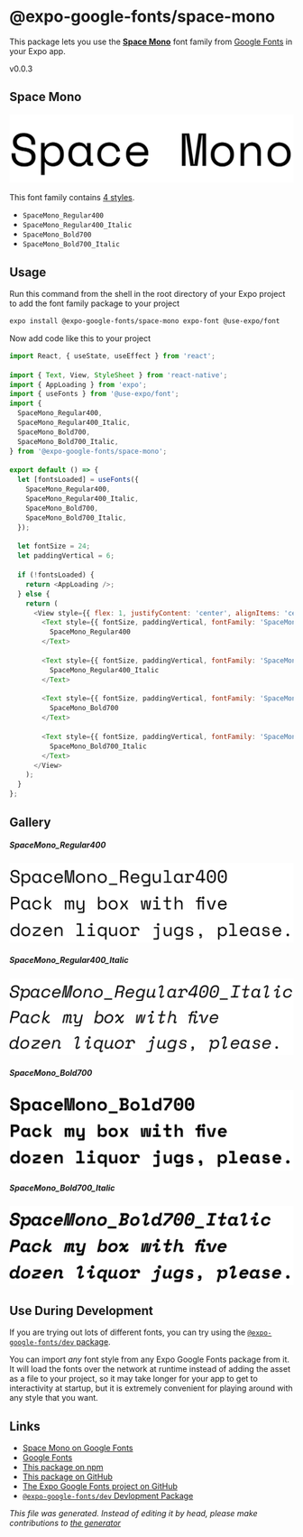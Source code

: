# @expo-google-fonts/space-mono

This package lets you use the [**Space Mono**](https://fonts.google.com/specimen/Space+Mono) font family from [Google Fonts](https://fonts.google.com/) in your Expo app.

v0.0.3

## Space Mono

![Space Mono](./font-family.png)

This font family contains [4 styles](#gallery).

- `SpaceMono_Regular400`
- `SpaceMono_Regular400_Italic`
- `SpaceMono_Bold700`
- `SpaceMono_Bold700_Italic`

## Usage

Run this command from the shell in the root directory of your Expo project to add the font family package to your project
```sh
expo install @expo-google-fonts/space-mono expo-font @use-expo/font
```

Now add code like this to your project
```js
import React, { useState, useEffect } from 'react';

import { Text, View, StyleSheet } from 'react-native';
import { AppLoading } from 'expo';
import { useFonts } from '@use-expo/font';
import {
  SpaceMono_Regular400,
  SpaceMono_Regular400_Italic,
  SpaceMono_Bold700,
  SpaceMono_Bold700_Italic,
} from '@expo-google-fonts/space-mono';

export default () => {
  let [fontsLoaded] = useFonts({
    SpaceMono_Regular400,
    SpaceMono_Regular400_Italic,
    SpaceMono_Bold700,
    SpaceMono_Bold700_Italic,
  });

  let fontSize = 24;
  let paddingVertical = 6;

  if (!fontsLoaded) {
    return <AppLoading />;
  } else {
    return (
      <View style={{ flex: 1, justifyContent: 'center', alignItems: 'center' }}>
        <Text style={{ fontSize, paddingVertical, fontFamily: 'SpaceMono_Regular400' }}>
          SpaceMono_Regular400
        </Text>

        <Text style={{ fontSize, paddingVertical, fontFamily: 'SpaceMono_Regular400_Italic' }}>
          SpaceMono_Regular400_Italic
        </Text>

        <Text style={{ fontSize, paddingVertical, fontFamily: 'SpaceMono_Bold700' }}>
          SpaceMono_Bold700
        </Text>

        <Text style={{ fontSize, paddingVertical, fontFamily: 'SpaceMono_Bold700_Italic' }}>
          SpaceMono_Bold700_Italic
        </Text>
      </View>
    );
  }
};

```

## Gallery

##### SpaceMono_Regular400
![SpaceMono_Regular400](./1308fd8bd0f79e0517319bf0429226dfce5ae67beb495577737524f29b537527.ttf.png)

##### SpaceMono_Regular400_Italic
![SpaceMono_Regular400_Italic](./461bb1d5b84d057c522eedf582e3704890be96aed239020438b09168f8ef296b.ttf.png)

##### SpaceMono_Bold700
![SpaceMono_Bold700](./9d1e9fe7ab3138b3f1465d1b1afc457934abae86c1803611dbbcfd28f5f97e2b.ttf.png)

##### SpaceMono_Bold700_Italic
![SpaceMono_Bold700_Italic](./ec50d2d9cc5bbed72fae03e2bc8a720e2cca1324f8bc99b30089d51896917f0e.ttf.png)


## Use During Development

If you are trying out lots of different fonts, you can try using the [`@expo-google-fonts/dev` package](https://github.com/expo/google-fonts/tree/master/font-packages/dev#readme).

You can import *any* font style from any Expo Google Fonts package from it. It will load the fonts
over the network at runtime instead of adding the asset as a file to your project, so it may take longer
for your app to get to interactivity at startup, but it is extremely convenient
for playing around with any style that you want.

## Links

- [Space Mono on Google Fonts](https://fonts.google.com/specimen/Space+Mono)
- [Google Fonts](https://fonts.google.com/)
- [This package on npm](https://www.npmjs.com/package/@expo-google-fonts/space-mono)
- [This package on GitHub](https://github.com/expo/google-fonts/tree/master/font-packages/space-mono)
- [The Expo Google Fonts project on GitHub](https://github.com/expo/google-fonts)
- [`@expo-google-fonts/dev` Devlopment Package](https://github.com/expo/google-fonts/tree/master/font-packages/dev)


*This file was generated. Instead of editing it by head, please make contributions to [the generator](https://github.com/expo/google-fonts/tree/master/packages/generator)*
